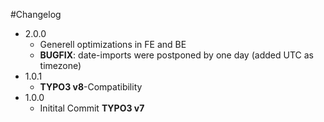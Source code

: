 #Changelog
- 2.0.0
  - Generell optimizations in FE and BE
  - <strong>BUGFIX</strong>: date-imports were postponed by one day (added UTC as timezone)
- 1.0.1
  - <strong>TYPO3 v8</strong>-Compatibility
- 1.0.0
  - Initital Commit <strong>TYPO3 v7</strong>